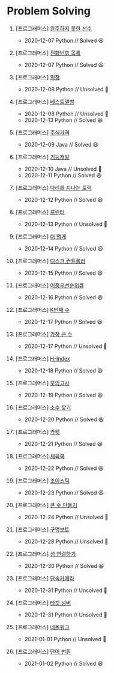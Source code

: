# Problem Solving  

1. [프로그래머스] [완주하지 못한 선수](https://programmers.co.kr/learn/courses/30/lessons/42576?language=python3)
   
    - 2020-12-07 Python // Solved 😆
2. [프로그래머스] [전화번호 목록](https://programmers.co.kr/learn/courses/30/lessons/42577)
   
    - 2020-12-07 Python // Solved 😆
3. [프로그래머스] [위장](https://programmers.co.kr/learn/courses/30/lessons/42578)
   
    - 2020-12-08 Python // Unsolved 🤯
4. [프로그래머스] [베스트앨범](https://programmers.co.kr/learn/courses/30/lessons/42579)
    - 2020-12-08 Python // Unsolved 🤯
    - 2020-12-13 Python // Solved 😆
5. [프로그래머스] [주식가격](https://programmers.co.kr/learn/courses/30/lessons/42584?language=java)
   
    - 2020-12-09 Java // Solved 😆
6. [프로그래머스] [기능개발](https://programmers.co.kr/learn/courses/30/lessons/42586)
    - 2020-12-10 Java // Unsolved 🤯
    - 2020-12-11 Python // Solved 😆
7. [프로그래머스] [다리를 지나는 트럭](https://programmers.co.kr/learn/courses/30/lessons/42583)
   
    - 2020-12-12 Python // Solved 😆
8. [프로그래머스] [프린터](https://programmers.co.kr/learn/courses/30/lessons/42587)
   
    - 2020-12-13 Python // Unsolved 🤯
9. [프로그래머스] [더 맵게](https://programmers.co.kr/learn/courses/30/lessons/42626)
   
    - 2020-12-14 Python // Solved 😆
10. [프로그래머스] [디스크 컨트롤러](https://programmers.co.kr/learn/courses/30/lessons/42627)
    
    - 2020-12-15 Python // Solved 😆
11. [프로그래머스] [이중우선순위큐](https://programmers.co.kr/learn/courses/30/lessons/42628)
    
     - 2020-12-16 Python // Solved 😆
12. [프로그래머스] [K번째 수](https://programmers.co.kr/learn/courses/30/lessons/42748?language=python3)

     - 2020-12-17 Python // Solved 😆
13. [프로그래머스] [가장 큰 수](https://programmers.co.kr/learn/courses/30/lessons/42746)
     - 2020-12-17 Python // Unsolved 🤯
14. [프로그래머스] [H-Index](https://programmers.co.kr/learn/courses/30/lessons/42747)
     - 2020-12-18 Python // Solved 😆
15. [프로그래머스] [모의고사](https://programmers.co.kr/learn/courses/30/lessons/42840)
     - 2020-12-19 Python // Solved 😆
16. [프로그래머스] [소수 찾기](https://programmers.co.kr/learn/courses/30/lessons/42839)
     - 2020-12-20 Python // Solved 😆
17. [프로그래머스] [카펫](https://programmers.co.kr/learn/courses/30/lessons/42842)
     - 2020-12-21 Python // Solved 😆
18. [프로그래머스] [체육복](https://programmers.co.kr/learn/courses/30/lessons/42862)
     - 2020-12-22 Python // Solved 😆
19. [프로그래머스] [조이스틱](https://programmers.co.kr/learn/courses/30/lessons/42860)
     - 2020-12-23 Python // Solved 😆
20. [프로그래머스] [큰 수 만들기](https://programmers.co.kr/learn/courses/30/lessons/42883)
     - 2020-12-24 Python // Unsolved 🤯
21. [프로그래머스] [구명보트](https://programmers.co.kr/learn/courses/30/lessons/42885)
     - 2020-12-28 Python // Unsolved 🤯
22. [프로그래머스] [섬 연결하기](https://programmers.co.kr/learn/courses/30/lessons/42861)
     - 2020-12-30 Python // Solved 😆
23. [프로그래머스] [단속카메라](https://programmers.co.kr/learn/courses/30/lessons/42884)
    - 2020-12-31 Python // Unsolved 🤯
24. [프로그래머스] [타겟 넘버](https://programmers.co.kr/learn/courses/30/lessons/43165)
     - 2020-12-31 Python // Unsolved 🤯
25. [프로그래머스] [네트워크](https://programmers.co.kr/learn/courses/30/lessons/43162)
     - 2021-01-01 Python // Unsolved 🤯
26. [프로그래머스] [단어 변환](https://programmers.co.kr/learn/courses/30/lessons/43163)
     - 2021-01-02 Python // Solved 😆
